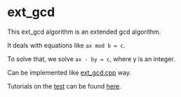 # ext_gcd

This ext_gcd algorithm is an extended gcd algorithm.

It deals with equations like `ax mod b = c`.

To solve that, we solve `ax - by = c`, where y is an integer.

Can be implemented like [ext_gcd.cpp](ext_gcd.cpp) way.

Tutorials on the [test](http://poj.org/problem?id=1061) can be found [here](http://www.cnblogs.com/rainydays/archive/2013/07/19/3201618.html).